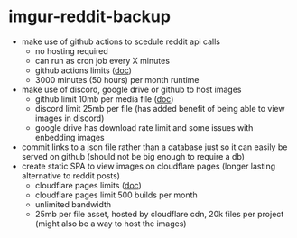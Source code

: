 # imgur-reddit-backup

- make use of github actions to scedule reddit api calls
  - no hosting required
  - can run as cron job every X minutes
  - github actions limits ([doc](https://docs.github.com/en/actions/reference/usage-limits-billing-and-administration#usage-limits))
  - 3000 minutes (50 hours) per month runtime
- make use of discord, google drive or github to host images
  - github limit 10mb per media file ([doc](https://docs.github.com/en/get-started/writing-on-github/working-with-advanced-formatting/attaching-files))
  - discord limit 25mb per file (has added benefit of being able to view images in discord)
  - google drive has download rate limit and some issues with enbedding images
- commit links to a json file rather than a database just so it can easily be served on github (should not be big enough to require a db)
- create static SPA to view images on cloudflare pages (longer lasting alternative to reddit posts)
  - cloudflare pages limits ([doc](https://developers.cloudflare.com/pages/platform/limits))
  - cloudflare pages limit 500 builds per month
  - unlimited bandwidth
  - 25mb per file asset, hosted by cloudflare cdn, 20k files per project (might also be a way to host the images)
